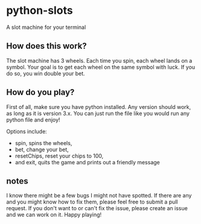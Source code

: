 # python-slots
A slot machine for your terminal

## How does this work?

The slot machine has 3 wheels. Each time you spin, each wheel lands on a symbol. Your goal is to get each wheel on the same symbol with luck. If you do so, you win double your bet.

## How do you play?


First of all, make sure you have python installed. Any version should work, as long as it is version 3.x.
You can just run the file like you would run any python file and enjoy!

Options include:

* spin, spins the wheels,
* bet, change your bet,
* resetChips, reset your chips to 100,
* and exit, quits the game and prints out a friendly message

## notes

I know there might be a few bugs I might not have spotted. If there are any and you might know how to fix them, please feel free to submit a pull request. If you don't want to or can't fix the issue, please create an issue and we can work on it. 
Happy playing!
